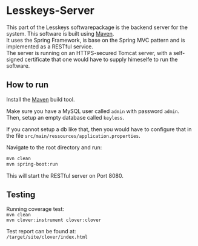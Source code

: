 # Lesskeys-Server

This part of the Lesskeys softwarepackage is the backend server for the system.
This software is built using [Maven](https://maven.apache.org/). <br>
It uses the Spring Framework, is base on the Spring MVC pattern and is implemented as a RESTful service. <br>
The server is running on an HTTPS-secured Tomcat server, with a self-signed certificate that one would have to supply himeselfe to run the software. 

## How to run

Install the [Maven](https://maven.apache.org/) build tool.

Make sure you have a MySQL user called `admin` with password `admin`.  
Then, setup an empty database called `keyless`. <br>

If you cannot setup a db like that, then you would have to configure that in the file `src/main/ressources/application.properties`.

Navigate to the root directory and run:
```sh
mvn clean
mvn spring-boot:run
```

This will start the RESTful server on Port 8080.

## Testing

Running coverage test:  
`mvn clean`  
`mvn clover:instrument clover:clover`

Test report can be found at:  
`/target/site/clover/index.html`